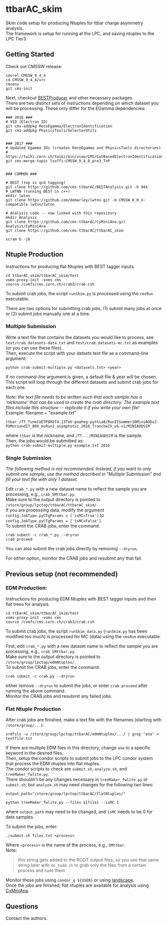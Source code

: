 # ttbarAC_skim

Skim code setup for producing Ntuples for ttbar charge asymmetry analysis.  
The framework is setup for running at the LPC, and saving ntuples to the LPC Tier3.


## Getting Started

Check out CMSSW release:
```
cmsrel CMSSW_9_4_4
cd CMSSW_9_4_4/src
cmsenv
git cms-init
```

Next, checkout [BESTProducer](https://github.com/cms-ttbarAC/BESTAnalysis.git) and other necessary packages.  
There are two distinct sets of instructions depending on which dataset you will be processing.  These only differ for the EGamma dependencies:

```
### 2016 ###
# VID (Electron ID)
git cms-addpkg RecoEgamma/ElectronIdentification
git cms-addpkg PhysicsTools/SelectorUtils


### 2017 ###
# Updated Egamma IDs (creates RecoEgamma and PhysicsTools directories)
# https://twiki.cern.ch/twiki/bin/view/CMS/CutBasedElectronIdentificationRun2
git cms-merge-topic lsoffi:CMSSW_9_4_0_pre3_TnP


### COMMON ###

# BEST (top vs qcd tagging)
git clone https://github.com/cms-ttbarAC/BESTAnalysis.git -b 94X
# LWTNN (running BEST in c++)
mkdir lwtnn
git clone https://github.com/demarley/lwtnn.git -b CMSSW_8_0_X-compatible lwtnn/lwtnn

# Analysis code -- now linked with this repository
mkdir Analysis
git clone https://github.com/cms-ttbarAC/CyMiniAna.git Analysis/CyMiniAna
git clone https://github.com/cms-ttbarAC/ttbarAC_skim

scram b -j8
```

## Ntuple Production

Instructions for producing flat Ntuples with BEST tagger inputs.

```
cd ttbarAC_skim/ttbarAC_skim/test
voms-proxy-init -voms cms
source /cvmfs/cms.cern.ch/crab3/crab.csh
```

To submit crab jobs, the script `runSkim.py` is processed using the `cmsRun` executable.

There are two options for submitting crab jobs, (1) submit many jobs at once or (2) submit jobs manually one at a time.

### Multiple Submission

Write a text file that contains the datasets you would like to process, see `test/crab_datasets-data.txt` and `test/crab_datasets-mc.txt` as examples (or you can use these files).  
Then, execute the script with your datsets text file as a command-line argument: 
```
python crab-submit-multiple.py <datasets.txt> <year>
```
If no command-line argument is given, a default file & year will be chosen.
This script will loop through the different datasets and submit crab jobs for each one.

_Note: the text file needs to be written such that each sample has a 'nickname' that can be used to create the crab directory.  The example text files include this structure -- replicate it if you write your own file!_  
Example: filename = "example.txt"
```
ttbar /TT_TuneCUETP8M2T4_13TeV-powheg-pythia8/RunIISummer16MiniAODv2-PUMoriond17_80X_mcRun2_asymptotic_2016_TrancheIV_v6-v1/MINIAODSIM`
```
where `ttbar` is the nickname, and `/TT.../MINIAODSIM` is the sample.  
Then, the jobs would be submitted as:  
`python crab-submit-multiple.py example.txt 2016`

### Single Submission
_The following method is not recommended.  Instead, if you want to only submit one sample, use the method described in "Multiple Submission" and fill your text file with only 1 dataset._

Edit `crab_*.py` with a new dataset name to reflect the sample you are processing, e.g., `crab_SMttbar.py`.  
Make sure to the output directory is pointed to `/store/group/lpctop/ttbarAC/ttbarAC_skim/`.  
If you are processing data, modify the argument `config.JobType.pyCfgParams = ['isMC=True']` to `config.JobType.pyCfgParams = ['isMC=False']`.  
To submit the CRAB jobs, enter the command:
```
crab submit -c crab_*.py --dryrun
crab proceed
```
You can also submit the crab jobs directly by removing `--dryrun`.

For either option, monitor the CRAB jobs and resubmit any that fail.


## Previous setup (not recommended)

### EDM Production:

Instructions for producing EDM Ntuples with BEST tagger inputs and then flat trees for analysis.

```
cd ttbarAC_skim/ttbarAC_skim/test
voms-proxy-init -voms cms
source /cvmfs/cms.cern.ch/crab3/crab.csh
```

To submit crab jobs, the script `runSkim_data.py` (`runSkim.py` has been modified too much) is processed for MC (data) using the `cmsRun` executable.

First, edit `crab_*.py` with a new dataset name to reflect the sample you are processing, e.g., `crab_SMttbar.py`.  
Make sure to the output directory is pointed to `/store/group/lpctop/edmNtuples/`.  
To submit the CRAB jobs, enter the command:
```
crab submit -c crab.py --dryrun
```
either remove `--dryrun` to submit the jobs, or enter `crab proceed` after running the above command.  
Monitor the CRAB jobs and resubmit any failed jobs.


### Flat Ntuple Production

After crab jobs are finished, make a text file with the filenames (starting with `/store/group/...`):

```
xrdfsls -u /store/group/lpctop/ttbarAC/edmNtuples/.../ | grep "ana" > textfile.txt
```
If there are multiple EDM files in this directory, change `ana` to a specific keyword in the desired files.  
Then, setup the condor scripts to submit jobs to the LPC condor system that process the EDM ntuples into flat ntuples.  
The condor scripts to check are `submit.sh`, `analyze.sh`, and `treeMaker_fwlite.py`.  
There shouldn't be any changes necessary in `treeMaker_fwlite.py` or `submit.sh`, but `analyze.sh` may need changes for the following two lines:
```
output_path="/store/group/lpctop/ttbarAC/flatNtuples/"
...
python treeMaker_fwlite.py --files ${file} --isMC 1
```
where `output_path` may need to be changed, and `isMC` needs to be 0 for data samples.  

To submit the jobs, enter:

```
./submit.sh files.txt <process>
```

Where `<process>` is the name of the process, e.g., `SMttbar`.  
Note: 
> this string gets added to the ROOT output files, 
> so you use that same string later with `do_hadd.sh` 
> to grab only the files from a certain process and `hadd` them

Monitor these jobs using `condor_q ${USER}` or using [landscape](https://landscape.fnal.gov/lpc/dashboard/db/lpc-summary?orgId=1).  
Once the jobs are finished, flat ntuples are available for analysis using [CyMiniAna](https://github.com/cms-ttbarAC/CyMiniAna).

## Questions
Contact the authors.
